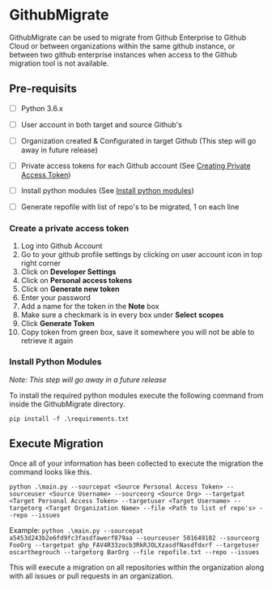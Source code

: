 # GithubMigrate

GithubMigrate can be used to migrate from Github Enterprise to Github Cloud or between organizations within the same github instance, or between two github enterprise instances when access to the Github migration tool is not available. 

## Pre-requisits

- [ ] Python 3.6.x
- [ ] User account in both target and source Github's
- [ ] Organization created & Configurated in target Github (This step will go away in future release)
- [ ] Private access tokens for each Github account (See [Creating Private Access Token](#create-private-access-token))
- [ ] Install python modules (See [Install python modules](#install-python-modules))
- [ ] Generate repofile with list of repo's to be migrated, 1 on each line


### Create a private access token

1. Log into Github Account
1. Go to your github profile settings by clicking on user account icon in top right corner
1. Click on **Developer Settings** 
1. Click on **Personal access tokens**
1. Click on **Generate new token**
1. Enter your password
1. Add a name for the token in the **Note** box
1. Make sure a checkmark is in every box under **Select scopes**
1. Click **Generate Token**
1. Copy token from green box, save it somewhere you will not be able to retrieve it again

### Install Python Modules
*Note: This step will go away in a future release*

To install the required python modules execute the following command from inside the GithubMigrate directory.

`pip install -f .\requirements.txt`

## Execute Migration

Once all of your information has been collected to execute the migration the command looks like this.

`python .\main.py --sourcepat <Source Personal Access Token> --sourceuser <Source Username> --sourceorg <Source Org> --targetpat <Target Personal Access Token> --targetuser <Target Username> --targetorg <Target Organization Name> --file <Path to list of repo's> --repo --issues`

Example: `python .\main.py --sourcepat a5453d243b2e6fd9fc3fasdfawerf879aa --sourceuser 501649102 --sourceorg FooOrg --targetpat ghp_FAV4R33zocb3RkRJOLXzasdfNasdfdxrf --targetuser oscarthegrouch --targetorg BarOrg --file repofile.txt --repo --issues`

This will execute a migration on all repositories within the organization along with all issues or pull requests in an organization. 


